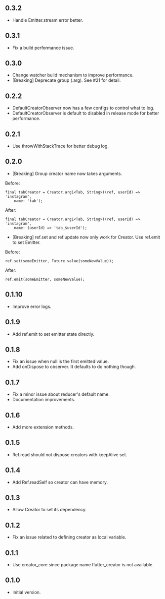 ## 0.3.2

- Handle Emitter.stream error better. 

## 0.3.1

- Fix a build performance issue. 

## 0.3.0

- Change watcher build mechanism to improve performance. 
- [Breaking] Deprecate group (.arg). See #21 for detail.

## 0.2.2

- DefaultCreatorObserver now has a few configs to control what to log.
- DefaultCreatorObserver is default to disabled in release mode for better performance.

## 0.2.1

- Use throwWithStackTrace for better debug log.

## 0.2.0

- [Breaking] Group creator name now takes arguments.

Before:
```
final tabCreator = Creator.arg1<Tab, String>((ref, userId) => 'instagram', 
    name: 'tab');
```
After:
```
final tabCreator = Creator.arg1<Tab, String>((ref, userId) => 'instagram',
    name: (userId) => 'tab_$userId');
```

- [Breaking] ref.set and ref.update now only work for Creator. Use ref.emit to set Emitter.

Before:
```
ref.set(someEmitter, Future.value(someNewValue));
```
After:
```
ref.emit(someEmitter, someNewValue);
```

## 0.1.10

- Improve error logs. 

## 0.1.9

- Add ref.emit to set emitter state directly. 

## 0.1.8

- Fix an issue when null is the first emitted value. 
- Add onDispose to observer. It defaults to do nothing though.

## 0.1.7

- Fix a minor issue about reducer's default name.
- Documentation improvements. 

## 0.1.6

- Add more extension methods. 

## 0.1.5

- Ref.read should not dispose creators with keepAlive set. 

## 0.1.4

- Add Ref.readSelf so creator can have memory. 

## 0.1.3

- Allow Creator to set its dependency. 

## 0.1.2

- Fix an issue related to defining creator as local variable. 

## 0.1.1

- Use creator_core since package name flutter_creator is not available. 

## 0.1.0

- Initial version.
